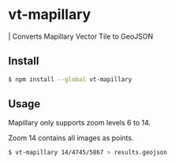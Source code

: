 # vt-mapillary

| Converts Mapillary Vector Tile to GeoJSON

## Install

```bash
$ npm install --global vt-mapillary
```

## Usage

Mapillary only supports zoom levels 6 to 14.

Zoom 14 contains all images as points.

```bash
$ vt-mapillary 14/4745/5867 > results.geojson
```
